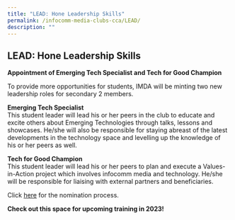 ```yaml
---
title: "LEAD: Hone Leadership Skills"
permalink: /infocomm-media-clubs-cca/LEAD/
description: ""
---
```

## LEAD: Hone Leadership Skills

**Appointment of Emerging Tech Specialist and Tech for Good Champion**

To provide more opportunities for students, IMDA will be minting two new leadership roles for secondary 2 members. 

**Emerging Tech Specialist**
<br>
This student leader will lead his or her peers in the club to educate and excite others about Emerging Technologies through talks, lessons and showcases. He/she will also be responsible for staying abreast of the latest developments in the technology space and levelling up the knowledge of his or her peers as well.

**Tech for Good Champion**
<br>
This student leader will lead his or her peers to plan and execute a Values-in-Action project which involves infocomm media and technology. He/she will be responsible for liaising with external partners and beneficiaries.

Click [here](/files/infocomm-media-clubs/LEAD%20Selection%20Info%20Kit_Final.pdf) for the nomination process.

**Check out this space for upcoming training in 2023!**